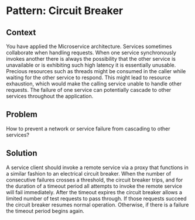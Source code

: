 # Pattern: Circuit Breaker
## Context
You have applied the Microservice architecture. Services sometimes collaborate when handling requests. When one service synchronously invokes another there is always the possibility that the other service is unavailable or is exhibiting such high latency it is essentially unusable. Precious resources such as threads might be consumed in the caller while waiting for the other service to respond. This might lead to resource exhaustion, which would make the calling service unable to handle other requests. The failure of one service can potentially cascade to other services throughout the application.

## Problem
How to prevent a network or service failure from cascading to other services?


## Solution
A service client should invoke a remote service via a proxy that functions in a similar fashion to an electrical circuit breaker. When the number of consecutive failures crosses a threshold, the circuit breaker trips, and for the duration of a timeout period all attempts to invoke the remote service will fail immediately. After the timeout expires the circuit breaker allows a limited number of test requests to pass through. If those requests succeed the circuit breaker resumes normal operation. Otherwise, if there is a failure the timeout period begins again.
